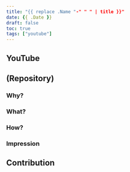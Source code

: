 ```yaml
---
title: "{{ replace .Name "-" " " | title }}"
date: {{ .Date }}
draft: false
toc: true
tags: ["youtube"]
---
```



## YouTube

## (Repository)

### Why?

### What?

### How?

### Impression

## Contribution
